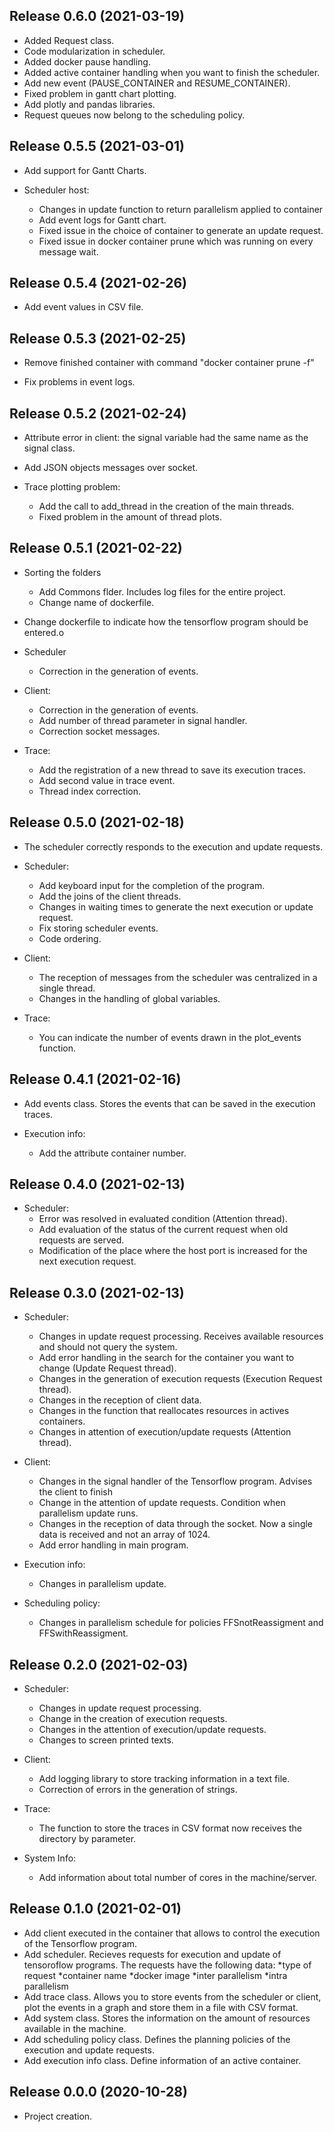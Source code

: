 ## Release 0.6.0 (2021-03-19)

- Added Request class.
- Code modularization in scheduler.
- Added docker pause handling.
- Added active container handling when you want to finish the scheduler.
- Add new event (PAUSE_CONTAINER and RESUME_CONTAINER).
- Fixed problem in gantt chart plotting.
- Add plotly and pandas libraries.
- Request queues now belong to the scheduling policy.

## Release 0.5.5 (2021-03-01)

- Add support for Gantt Charts.

- Scheduler host:
    + Changes in update function to return parallelism applied to container
    + Add event logs for Gantt chart.
    + Fixed issue in the choice of container to generate an update request.
    + Fixed issue in docker container prune which was running on every message wait.

## Release 0.5.4 (2021-02-26)

- Add event values in CSV file.

## Release 0.5.3 (2021-02-25)

- Remove finished container with command "docker container prune -f"

- Fix problems in event logs.

## Release 0.5.2 (2021-02-24)

- Attribute error in client: the signal variable had the same name as the signal class.

- Add JSON objects messages over socket.

- Trace plotting problem:
    + Add the call to add_thread in the creation of the main threads. 
    + Fixed problem in the amount of thread plots. 

## Release 0.5.1 (2021-02-22)

- Sorting the folders
    + Add Commons flder. Includes log files for the entire project.
    + Change name of dockerfile.

- Change dockerfile to indicate how the tensorflow program should be entered.o

- Scheduler
    + Correction in the generation of events.

- Client:
    + Correction in the generation of events.
    + Add number of thread parameter in signal handler.
    + Correction socket messages.

- Trace:
    + Add the registration of a new thread to save its execution traces. 
    + Add second value in trace event.
    + Thread index correction. 

## Release 0.5.0 (2021-02-18)

- The scheduler correctly responds to the execution and update requests.

- Scheduler:
    + Add keyboard input for the completion of the program.
    + Add the joins of the client threads.
    + Changes in waiting times to generate the next execution or update request.
    + Fix storing scheduler events.
    + Code ordering.

- Client:
    + The reception of messages from the scheduler was centralized in a single thread.
    + Changes in the handling of global variables. 

- Trace:
    + You can indicate the number of events drawn in the plot_events function.

## Release 0.4.1 (2021-02-16)

- Add events class. Stores the events that can be saved in the execution traces.

- Execution info:
    + Add the attribute container number.

## Release 0.4.0 (2021-02-13)

- Scheduler:
    + Error was resolved in evaluated condition (Attention thread).
    + Add evaluation of the status of the current request when old requests are served.
    + Modification of the place where the host port is increased for the next execution request.

## Release 0.3.0 (2021-02-13)

- Scheduler:
    + Changes in update request processing. Receives available resources and should not query the system.
    + Add error handling in the search for the container you want to change (Update Request thread).
    + Changes in the generation of execution requests (Execution Request thread).
    + Changes in the reception of client data.
    + Changes in the function that reallocates resources in actives containers.
    + Changes in attention of execution/update requests (Attention thread).

- Client:
    + Changes in the signal handler of the Tensorflow program. Advises the client to finish
    + Change in the attention of update requests. Condition when parallelism update runs.
    + Changes in the reception of data through the socket. Now a single data is received and not an array of 1024.
    + Add error handling in main program.

- Execution info:
    + Changes in parallelism update.

- Scheduling policy:
    + Changes in parallelism schedule for policies FFSnotReassigment and FFSwithReassigment.

## Release 0.2.0 (2021-02-03)

- Scheduler:
    + Changes in update request processing. 
    + Change in the creation of execution requests.
    + Changes in the attention of execution/update requests.
    + Changes to screen printed texts.

- Client:
    + Add logging library to store tracking information in a text file.
    + Correction of errors in the generation of strings.

- Trace:
    + The function to store the traces in CSV format now receives the directory by parameter.

- System Info:
    + Add information about total number of cores in the machine/server.

## Release 0.1.0 (2021-02-01)

- Add client executed in the container that allows to control the execution of the Tensorflow program.
- Add scheduler. Recieves requests for execution and update of tensoroflow programs. The requests have the following data:
    *type of request
    *container name
    *docker image
    *inter parallelism
    *intra parallelism 
- Add trace class. Allows you to store events from the scheduler or client, plot the events in a graph and store them in a file with CSV format.
- Add system class. Stores the information on the amount of resources available in the machine. 
- Add scheduling policy class. Defines the planning policies of the execution and update requests.
- Add execution info class. Define information of an active container.

## Release 0.0.0 (2020-10-28)

- Project creation.